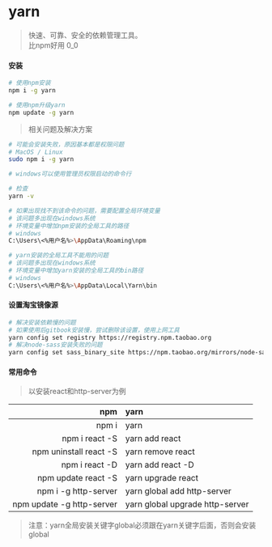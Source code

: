 # yarn

> 快速、可靠、安全的依赖管理工具。  
> 比npm好用 0_0  

#### 安装

```bash
# 使用npm安装
npm i -g yarn

# 使用npm升级yarn
npm update -g yarn
```

>  相关问题及解决方案  

```bash
# 可能会安装失败，原因基本都是权限问题
# MacOS / Linux
sudo npm i -g yarn

# windows可以使用管理员权限启动的命令行

# 检查
yarn -v

# 如果出现找不到该命令的问题，需要配置全局环境变量
# 该问题多出现在windows系统
# 环境变量中增加npm安装的全局工具的路径
# windows
C:\Users\<%用户名%>\AppData\Roaming\npm

# yarn安装的全局工具不能用的问题
# 该问题多出现在windows系统
# 环境变量中增加yarn安装的全局工具的bin路径
# windows
C:\Users\<%用户名%>\AppData\Local\Yarn\bin
```

#### 设置淘宝镜像源

```bash
# 解决安装依赖慢的问题
# 如果使用后gitbook安装慢，尝试删除该设置，使用上网工具
yarn config set registry https://registry.npm.taobao.org
# 解决node-sass安装失败的问题
yarn config set sass_binary_site https://npm.taobao.org/mirrors/node-sass
```

#### 常用命令

> 以安装react和http-server为例  

|npm|yarn|
|--:|:---|
| npm i | yarn |
| npm i react -S | yarn add react |
| npm uninstall react -S | yarn remove react |
| npm i react -D | yarn add react -D |
| npm update react -S | yarn upgrade react |
| npm i -g http-server | yarn global add http-server |
| npm update -g http-server | yarn global upgrade http-server |

> 注意：yarn全局安装关键字global必须跟在yarn关键字后面，否则会安装global  